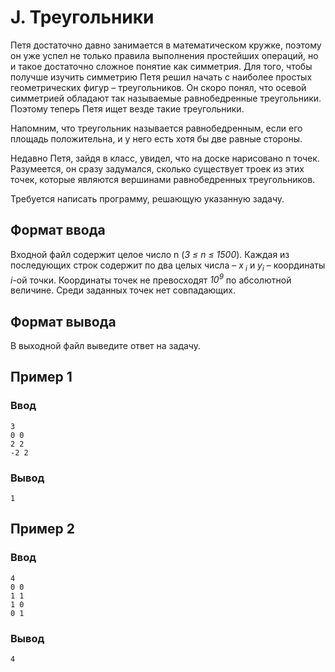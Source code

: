 # J. Треугольники

Петя достаточно давно занимается в математическом кружке, поэтому он уже успел не только правила выполнения простейших
операций, но и такое достаточно сложное понятие как симметрия. Для того, чтобы получше изучить симметрию Петя решил
начать с наиболее простых геометрических фигур – треугольников. Он скоро понял, что осевой симметрией обладают так
называемые равнобедренные треугольники. Поэтому теперь Петя ищет везде такие треугольники.

Напомним, что треугольник называется равнобедренным, если его площадь положительна, и у него есть хотя бы две равные
стороны.

Недавно Петя, зайдя в класс, увидел, что на доске нарисовано n точек. Разумеется, он сразу задумался, сколько существует
троек из этих точек, которые являются вершинами равнобедренных треугольников.

Требуется написать программу, решающую указанную задачу.

## Формат ввода

Входной файл содержит целое число n (_3 ≤ n ≤ 1500_). Каждая из последующих строк содержит по два целых числа – _x<sub>
i</sub>_ и _y<sub>i</sub>_ – координаты _i_-ой точки. Координаты точек не превосходят _10<sup>9</sup>_ по абсолютной
величине. Среди заданных точек нет совпадающих.

## Формат вывода

В выходной файл выведите ответ на задачу.

## Пример 1

### Ввод

    3
    0 0
    2 2
    -2 2

### Вывод

    1

## Пример 2

### Ввод

    4
    0 0
    1 1
    1 0
    0 1

### Вывод

    4


